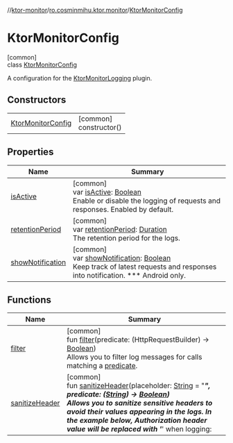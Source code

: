 //[ktor-monitor](../../../index.md)/[ro.cosminmihu.ktor.monitor](../index.md)/[KtorMonitorConfig](index.md)

# KtorMonitorConfig

[common]\
class [KtorMonitorConfig](index.md)

A configuration for the [KtorMonitorLogging](../-ktor-monitor-logging.md) plugin.

## Constructors

| | |
|---|---|
| [KtorMonitorConfig](-ktor-monitor-config.md) | [common]<br>constructor() |

## Properties

| Name | Summary |
|---|---|
| [isActive](is-active.md) | [common]<br>var [isActive](is-active.md): [Boolean](https://kotlinlang.org/api/core/kotlin-stdlib/kotlin/-boolean/index.html)<br>Enable or disable the logging of requests and responses. Enabled by default. |
| [retentionPeriod](retention-period.md) | [common]<br>var [retentionPeriod](retention-period.md): [Duration](https://kotlinlang.org/api/core/kotlin-stdlib/kotlin.time/-duration/index.html)<br>The retention period for the logs. |
| [showNotification](show-notification.md) | [common]<br>var [showNotification](show-notification.md): [Boolean](https://kotlinlang.org/api/core/kotlin-stdlib/kotlin/-boolean/index.html)<br>Keep track of latest requests and responses into notification. *** Android only. |

## Functions

| Name | Summary |
|---|---|
| [filter](filter.md) | [common]<br>fun [filter](filter.md)(predicate: (HttpRequestBuilder) -&gt; [Boolean](https://kotlinlang.org/api/core/kotlin-stdlib/kotlin/-boolean/index.html))<br>Allows you to filter log messages for calls matching a [predicate](filter.md). |
| [sanitizeHeader](sanitize-header.md) | [common]<br>fun [sanitizeHeader](sanitize-header.md)(placeholder: [String](https://kotlinlang.org/api/core/kotlin-stdlib/kotlin/-string/index.html) = &quot;***&quot;, predicate: ([String](https://kotlinlang.org/api/core/kotlin-stdlib/kotlin/-string/index.html)) -&gt; [Boolean](https://kotlinlang.org/api/core/kotlin-stdlib/kotlin/-boolean/index.html))<br>Allows you to sanitize sensitive headers to avoid their values appearing in the logs. In the example below, Authorization header value will be replaced with '***' when logging: |